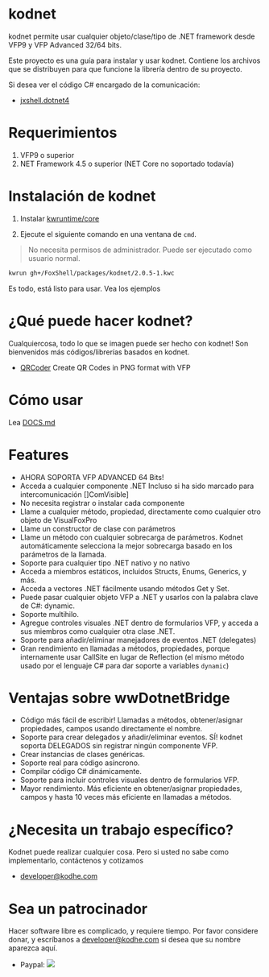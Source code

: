 # kodnet 

kodnet permite usar cualquier objeto/clase/tipo de .NET framework desde VFP9 y VFP Advanced 32/64 bits.

Este proyecto es una guía para instalar y usar kodnet. Contiene los archivos que se distribuyen para que funcione la librería dentro de su proyecto. 

Si desea ver el código C# encargado de la comunicación:
 - [jxshell.dotnet4](https://github.com/kodhework/jxshell.dotnet4)


# Requerimientos

1. VFP9 o superior 
2. NET Framework 4.5 o superior (NET Core no soportado todavía)


# Instalación de kodnet 

1. Instalar [kwruntime/core](https://github.com/kwruntime/core/blob/main/INSTALL.md)

2. Ejecute el siguiente comando en una ventana de ```cmd```.

> No necesita permisos de administrador. Puede ser ejecutado como usuario normal.

```bash
kwrun gh+/FoxShell/packages/kodnet/2.0.5-1.kwc
```

Es todo, está listo para usar. Vea los ejemplos


# ¿Qué puede hacer kodnet?

Cualquiercosa, todo lo que se imagen puede ser hecho con kodnet! Son bienvenidos más códigos/librerías basados en kodnet.

- [QRCoder](https://github.com/FoxShell/qrcoder) Create QR Codes in PNG format with VFP


# Cómo usar

Lea [DOCS.md](./DOCS.md)


# Features

- AHORA SOPORTA VFP ADVANCED 64 Bits!
- Acceda a cualquier componente .NET Incluso si ha sido marcado para intercomunicación []ComVisible]
- No necesita registrar o instalar cada componente
- Llame a cualquier método, propiedad, directamente como cualquier otro objeto de VisualFoxPro
- Llame un constructor de clase con parámetros
- Llame un método con cualquier sobrecarga de parámetros. Kodnet automáticamente selecciona la mejor sobrecarga basado en los parámetros de la llamada.
- Soporte para cualquier tipo .NET nativo y no nativo
- Acceda a miembros estáticos, incluidos Structs, Enums, Generics, y más.
- Acceda a vectores .NET fácilmente usando métodos Get y Set.
- Puede pasar cualquier objeto VFP a .NET y usarlos con la palabra clave de C#: dynamic.
- Soporte multihilo.
- Agregue controles visuales .NET dentro de formularios VFP, y acceda a sus miembros como cualquier otra clase .NET.
- Soporte para añadir/eliminar manejadores de eventos .NET (delegates)
- Gran rendimiento en llamadas a métodos, propiedades, porque internamente usar CallSite en lugar de  Reflection (el mismo método usado por el lenguaje C# para dar soporte a variables ```dynamic```)


# Ventajas sobre wwDotnetBridge

- Código más fácil de escribir! Llamadas a métodos, obtener/asignar propiedades, campos usando directamente el nombre.
- Soporte para  crear delegados y  añadir/eliminar eventos. SÍ! kodnet soporta DELEGADOS sin registrar ningún componente VFP.
- Crear instancias de clases genéricas.
- Soporte real para código asíncrono.
- Compilar código C# dinámicamente.
- Soporte para incluir controles visuales dentro de formularios VFP.
- Mayor rendimiento. Más eficiente en obtener/asignar propiedades, campos y hasta 10 veces más eficiente en llamadas a métodos.


# ¿Necesita un trabajo específico?

Kodnet puede realizar cualquier cosa. Pero si usted no sabe como implementarlo, contáctenos y cotizamos

 - developer@kodhe.com


# Sea un patrocinador

Hacer software libre es complicado, y requiere tiempo. Por favor considere donar, y escríbanos a developer@kodhe.com si desea que su nombre aparezca aquí.

* Paypal: [![](https://www.paypalobjects.com/en_US/i/btn/btn_donateCC_LG.gif)](https://www.paypal.com/cgi-bin/webscr?cmd=_s-xclick&hosted_button_id=XTUTKMVWCVQCJ&source=url)
